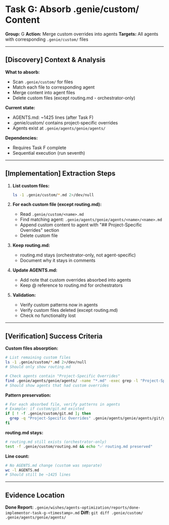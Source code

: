 # Task G: Absorb .genie/custom/ Content
**Group:** G
**Action:** Merge custom overrides into agents
**Targets:** All agents with corresponding `.genie/custom/` files

---

## [Discovery] Context & Analysis

**What to absorb:**
- Scan `.genie/custom/` for files
- Match each file to corresponding agent
- Merge content into agent files
- Delete custom files (except routing.md - orchestrator-only)

**Current state:**
- AGENTS.md: ~1425 lines (after Task F)
- .genie/custom/ contains project-specific overrides
- Agents exist at `.genie/agents/genie/agents/`

**Dependencies:**
- Requires Task F complete
- Sequential execution (run seventh)

---

## [Implementation] Extraction Steps

1. **List custom files:**
   ```bash
   ls -1 .genie/custom/*.md 2>/dev/null
   ```

2. **For each custom file (except routing.md):**
   - Read `.genie/custom/<name>.md`
   - Find matching agent: `.genie/agents/genie/agents/<name>/<name>.md`
   - Append custom content to agent with "## Project-Specific Overrides" section
   - Delete custom file

3. **Keep routing.md:**
   - routing.md stays (orchestrator-only, not agent-specific)
   - Document why it stays in comments

4. **Update AGENTS.md:**
   - Add note that custom overrides absorbed into agents
   - Keep @ reference to routing.md for orchestrators

5. **Validation:**
   - Verify custom patterns now in agents
   - Verify custom files deleted (except routing.md)
   - Check no functionality lost

---

## [Verification] Success Criteria

**Custom files absorption:**
```bash
# List remaining custom files
ls -1 .genie/custom/*.md 2>/dev/null
# Should only show routing.md

# Check agents contain "Project-Specific Overrides"
find .genie/agents/genie/agents/ -name "*.md" -exec grep -l "Project-Specific Overrides" {} \;
# Should show agents that had custom overrides
```

**Pattern preservation:**
```bash
# For each absorbed file, verify patterns in agents
# Example: if custom/git.md existed
if [ ! -f .genie/custom/git.md ]; then
  grep -q "Project-Specific Overrides" .genie/agents/genie/agents/git/git.md && echo "✅ Git overrides absorbed"
fi
```

**routing.md stays:**
```bash
# routing.md still exists (orchestrator-only)
test -f .genie/custom/routing.md && echo "✅ routing.md preserved"
```

**Line count:**
```bash
# No AGENTS.md change (custom was separate)
wc -l AGENTS.md
# Should still be ~1425 lines
```

---

## Evidence Location

**Done Report:** `.genie/wishes/agents-optimization/reports/done-implementor-task-g-<timestamp>.md`
**Diff:** `git diff .genie/custom/ .genie/agents/genie/agents/`
